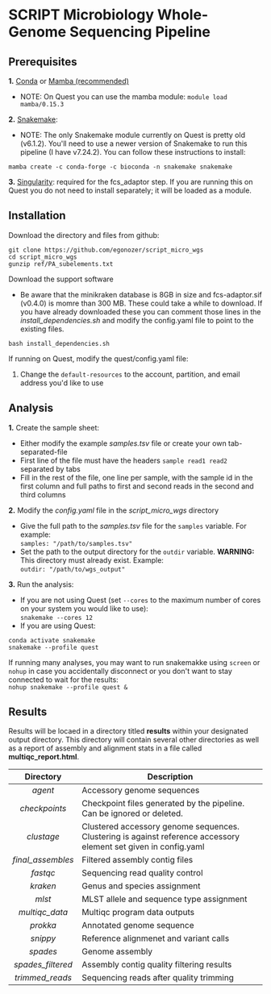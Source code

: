 
# SCRIPT Microbiology Whole-Genome Sequencing Pipeline

## Prerequisites

**1.**  [Conda](https://conda.io/projects/conda/en/latest/user-guide/install/index.html) or [Mamba (recommended)](https://mamba.readthedocs.io/en/latest/installation.html)

* NOTE: On Quest you can use the mamba module: `module load mamba/0.15.3` 

**2.** [Snakemake](https://snakemake.readthedocs.io/): 

* NOTE: The only Snakemake module currently on Quest is pretty old (v6.1.2). You'll need to use a newer version of Snakemake to run this pipeline (I have v7.24.2). You can follow these instructions to install:

```
mamba create -c conda-forge -c bioconda -n snakemake snakemake
```

**3.** [Singularity](https://docs.sylabs.io/guides/3.8/user-guide/quick_start.html#quick-installation-steps): required for the fcs_adaptor step. If you are running this on Quest you do not need to install separately; it will be loaded as a module. 


## Installation  

Download the directory and files from github:

```
git clone https://github.com/egonozer/script_micro_wgs
cd script_micro_wgs
gunzip ref/PA_subelements.txt
```

Download the support software  
  
  * Be aware that the minikraken database is 8GB in size and fcs-adaptor.sif (v0.4.0) is momre than 300 MB. These could take a while to download. If you have already downloaded these you can comment those lines in the *install_dependencies.sh* and modify the config.yaml file to point to the existing files.   
  
```
bash install_dependencies.sh
```

If running on Quest, modify the quest/config.yaml file:

1. Change the `default-resources` to the account, partition, and email address you'd like to use


## Analysis

**1.** Create the sample sheet:

* Either modify the example *samples.tsv* file or create your own tab-separated-file
* First line of the file must have the headers `sample read1 read2` separated by tabs
* Fill in the rest of the file, one line per sample, with the sample id in the first column and full paths to first and second reads in the second and third columns 

**2.** Modify the *config.yaml* file in the *script_micro_wgs* directory

* Give the full path to the *samples.tsv* file for the `samples` variable. For example:  
   `samples: "/path/to/samples.tsv"`  
* Set the path to the output directory for the `outdir` variable. **WARNING:** This directory must already exist. Example:  
    `outdir: "/path/to/wgs_output"`

**3.** Run the analysis:

* If you are not using Quest (set `--cores` to the maximum number of cores on your system you would like to use):  
`snakemake --cores 12`
* If you are using Quest:  

```
conda activate snakemake
snakemake --profile quest
```  

If running many analyses, you may want to run snakemakke using `screen` or `nohup` in case you accidentally disconnect or you don't want to stay connected to wait for the results:  
`nohup snakemake --profile quest &`

## Results 
Results will be locaed in a directory titled **results** within your designated output directory. This directory will contain several other directories as well as a report of assembly and alignment stats in a file called **multiqc_report.html**.  

| Directory | Description |  
|:----------:|------------|
|*agent* | Accessory genome sequences |
|*checkpoints*| Checkpoint files generated by the pipeline. Can be ignored or deleted.|
|*clustage*| Clustered accessory genome sequences. Clustering is against reference accessory element set given in config.yaml|
|*final_assembles*| Filtered assembly contig files |
|*fastqc*| Sequencing read quality control|
|*kraken*| Genus and species assignment |
|*mlst* | MLST allele and sequence type assignment |
|*multiqc_data* | Multiqc program data outputs |
|*prokka* | Annotated genome sequence | 
|*snippy* | Reference alignmenet and variant calls | 
|*spades* | Genome assembly |
|*spades_filtered* | Assembly contig quality filtering results |
|*trimmed_reads* | Sequencing reads after quality trimming | 

